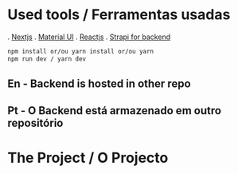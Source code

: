 # Used tools / Ferramentas usadas

. [Nextjs](https://github.com/vercel/next.js)
. [Material UI](https://mui.com)
. [Reactjs](https://reactjs.org)
. [Strapi for backend](https://strapi.io)

```sh
npm install or/ou yarn install or/ou yarn
npm run dev / yarn dev
```

## En - Backend is hosted in other repo

## Pt - O Backend está armazenado em outro repositório

# The Project / O Projecto

